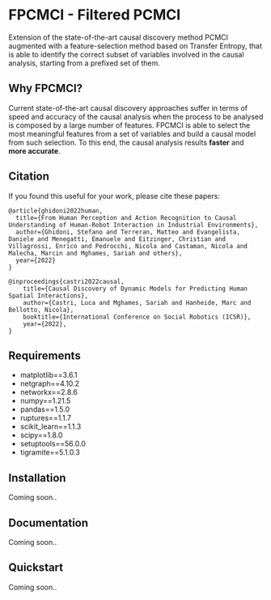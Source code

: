 # FPCMCI - Filtered PCMCI

Extension of the state-of-the-art causal discovery method PCMCI augmented with a feature-selection method based on Transfer Entropy, that is able to identify the correct subset of variables involved in the causal analysis, starting from a prefixed set of them.


## Why FPCMCI?

Current state-of-the-art causal discovery approaches suffer in terms of speed and accuracy of the causal analysis when the process to be analysed is composed by a large number of features. FPCMCI is able to select the most meaningful features from a set of variables and build a causal model from such selection. To this end, the causal analysis results **faster** and **more accurate**.


## Citation

If you found this useful for your work, please cite these papers:
```
@article{ghidoni2022human,
  title={From Human Perception and Action Recognition to Causal Understanding of Human-Robot Interaction in Industrial Environments},
  author={Ghidoni, Stefano and Terreran, Matteo and Evangelista, Daniele and Menegatti, Emanuele and Eitzinger, Christian and Villagrossi, Enrico and Pedrocchi, Nicola and Castaman, Nicola and Malecha, Marcin and Mghames, Sariah and others},
  year={2022}
}
```
```
@inproceedings{castri2022causal,
    title={Causal Discovery of Dynamic Models for Predicting Human Spatial Interactions},
    author={Castri, Luca and Mghames, Sariah and Hanheide, Marc and Bellotto, Nicola},
    booktitle={International Conference on Social Robotics (ICSR)},
    year={2022},
}
```


## Requirements

* matplotlib==3.6.1
* netgraph==4.10.2
* networkx==2.8.6
* numpy==1.21.5
* pandas==1.5.0
* ruptures==1.1.7
* scikit_learn==1.1.3
* scipy==1.8.0
* setuptools==56.0.0
* tigramite==5.1.0.3


## Installation
Coming soon..
<!--
Before installing the FPCMCI package, you need to install the [IDTxl package](https://github.com/pwollstadt/IDTxl) used for the feature-selection process, following the guide described [here](https://github.com/pwollstadt/IDTxl/wiki/Installation-and-Requirements). Once complete, you can install the package with:
```
pip install fpcmci
```
-->

## Documentation
Coming soon..


## Quickstart
Coming soon..
